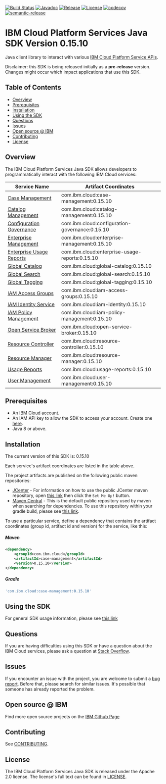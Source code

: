 [![Build Status](https://travis-ci.com/IBM/platform-services-java-sdk.svg?branch=master)](https://travis-ci.com/IBM/platform-services-java-sdk)
[![Javadoc](https://img.shields.io/static/v1?label=javadoc&message=latest&color=blue)](https://ibm.github.io/platform-services-java-sdk/docs/latest)
[![Release](https://img.shields.io/github/v/release/IBM/platform-services-java-sdk)](https://github.com/IBM/platform-services-java-sdk/releases/latest)
[![License](https://img.shields.io/badge/License-Apache%202.0-blue.svg)](https://opensource.org/licenses/Apache-2.0)
[![codecov](https://codecov.io/gh/IBM/platform-services-java-sdk/branch/master/graph/badge.svg)](https://codecov.io/gh/IBM/platform-services-java-sdk)
[![semantic-release](https://img.shields.io/badge/%20%20%F0%9F%93%A6%F0%9F%9A%80-semantic--release-e10079.svg)](https://github.com/semantic-release/semantic-release)


# IBM Cloud Platform Services Java SDK Version 0.15.10

Java client library to interact with various 
[IBM Cloud Platform Service APIs](https://cloud.ibm.com/docs?tab=api-docs&category=platform_services).

Disclaimer: this SDK is being released initially as a **pre-release** version.
Changes might occur which impact applications that use this SDK.

## Table of Contents

<!--
  The TOC below is generated using the `markdown-toc` node package.

      https://github.com/jonschlinkert/markdown-toc

  You should regenerate the TOC after making changes to this file.

      npx markdown-toc --maxdepth 4 -i README.md
  -->

<!-- toc -->

- [Overview](#overview)
- [Prerequisites](#prerequisites)
- [Installation](#installation)
- [Using the SDK](#using-the-sdk)
- [Questions](#questions)
- [Issues](#issues)
- [Open source @ IBM](#open-source--ibm)
- [Contributing](#contributing)
- [License](#license)

<!-- tocstop -->

## Overview

The IBM Cloud Platform Services Java SDK allows developers to programmatically interact with the following IBM Cloud services:

Service Name | Artifact Coordinates
--- | --- 
[Case Management](https://cloud.ibm.com/apidocs/case-management) | com.ibm.cloud:case-management:0.15.10
[Catalog Management](https://cloud.ibm.com/apidocs/resource-catalog/private-catalog) | com.ibm.cloud:catalog-management:0.15.10
[Configuration Governance](https://cloud.ibm.com/apidocs/security-compliance/config) | com.ibm.cloud:configuration-governance:0.15.10
[Enterprise Management](https://cloud.ibm.com/apidocs/enterprise-apis/enterprise) | com.ibm.cloud:enterprise-management:0.15.10
[Enterprise Usage Reports](https://cloud.ibm.com/apidocs/enterprise-apis/resource-usage-reports) | com.ibm.cloud:enterprise-usage-reports:0.15.10
[Global Catalog](https://cloud.ibm.com/apidocs/resource-catalog/global-catalog) | com.ibm.cloud:global-catalog:0.15.10
[Global Search](https://cloud.ibm.com/apidocs/search) | com.ibm.cloud:global-search:0.15.10
[Global Tagging](https://cloud.ibm.com/apidocs/tagging) | com.ibm.cloud:global-tagging:0.15.10
[IAM Access Groups](https://cloud.ibm.com/apidocs/iam-access-groups) | com.ibm.cloud:iam-access-groups:0.15.10
[IAM Identity Service](https://cloud.ibm.com/apidocs/iam-identity-token-api) | com.ibm.cloud:iam-identity:0.15.10
[IAM Policy Management](https://cloud.ibm.com/apidocs/iam-policy-management) | com.ibm.cloud:iam-policy-management:0.15.10
[Open Service Broker](https://cloud.ibm.com/apidocs/resource-controller/ibm-cloud-osb-api) | com.ibm.cloud:open-service-broker:0.15.10
[Resource Controller](https://cloud.ibm.com/apidocs/resource-controller/resource-controller) | com.ibm.cloud:resource-controller:0.15.10
[Resource Manager](https://cloud.ibm.com/apidocs/resource-controller/resource-manager) | com.ibm.cloud:resource-manager:0.15.10
[Usage Reports](https://cloud.ibm.com/apidocs/metering-reporting) | com.ibm.cloud:usage-reports:0.15.10
[User Management](https://cloud.ibm.com/apidocs/user-management) | com.ibm.cloud:user-management:0.15.10

## Prerequisites

[ibm-cloud-onboarding]: https://cloud.ibm.com/registration

* An [IBM Cloud][ibm-cloud-onboarding] account.
* An IAM API key to allow the SDK to access your account. Create one [here](https://cloud.ibm.com/iam/apikeys).
* Java 8 or above.

## Installation
The current version of this SDK is: 0.15.10

Each service's artifact coordinates are listed in the table above.

The project artifacts are published on the following public maven repositories:
- [JCenter](https://bintray.com/bintray/jcenter) - For information on how to use the
public JCenter maven repository, open [this link](https://bintray.com/bintray/jcenter)
then click the `Set Me Up!` button.
- [Maven Central](https://repo1.maven.org/maven2/) - This is the default public repository
used by maven when searching for dependencies.  To use this repository within your
gradle build, please see
[this link](https://docs.gradle.org/current/userguide/declaring_repositories.html).

To use a particular service, define a dependency that contains the
artifact coordinates (group id, artifact id and version) for the service, like this:

##### Maven

```xml
<dependency>
    <groupId>com.ibm.cloud</groupId>
    <artifactId>case-management</artifactId>
    <version>0.15.10</version>
</dependency>
```

##### Gradle
```gradle
'com.ibm.cloud:case-management:0.15.10'
```

## Using the SDK
For general SDK usage information, please see [this link](https://github.com/IBM/ibm-cloud-sdk-common/blob/master/README.md)

## Questions

If you are having difficulties using this SDK or have a question about the IBM Cloud services,
please ask a question at
[Stack Overflow](http://stackoverflow.com/questions/ask?tags=ibm-cloud).

## Issues
If you encounter an issue with the project, you are welcome to submit a
[bug report](https://github.com/IBM/platform-services-java-sdk/issues).
Before that, please search for similar issues. It's possible that someone has already reported the problem.

## Open source @ IBM
Find more open source projects on the [IBM Github Page](http://ibm.github.io/)

## Contributing
See [CONTRIBUTING](CONTRIBUTING.md).

## License

The IBM Cloud Platform Services Java SDK is released under the Apache 2.0 license.
The license's full text can be found in
[LICENSE](LICENSE).
